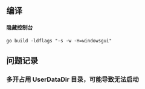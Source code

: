 ## 编译
####  隐藏控制台
```shell
go build -ldflags "-s -w -H=windowsgui"  
```

## 问题记录
### 多开占用 UserDataDir 目录，可能导致无法启动
